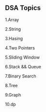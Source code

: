 









































































































































































































































































## DSA Topics

1.Array

2.String

3.Hasing


4.Two Pointers


























































5.Sliding Window








6.Stack && Queue




7.Binary Search

8.Tree

9.Graph

10.dp

